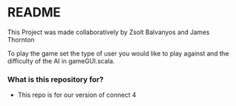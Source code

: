 # README #

This Project was made collaboratively by Zsolt Balvanyos and James Thornton

To play the game set the type of user you would like to play against and the difficulty of the AI in gameGUI.scala.  

### What is this repository for? ###

* This repo is for our version of connect 4
